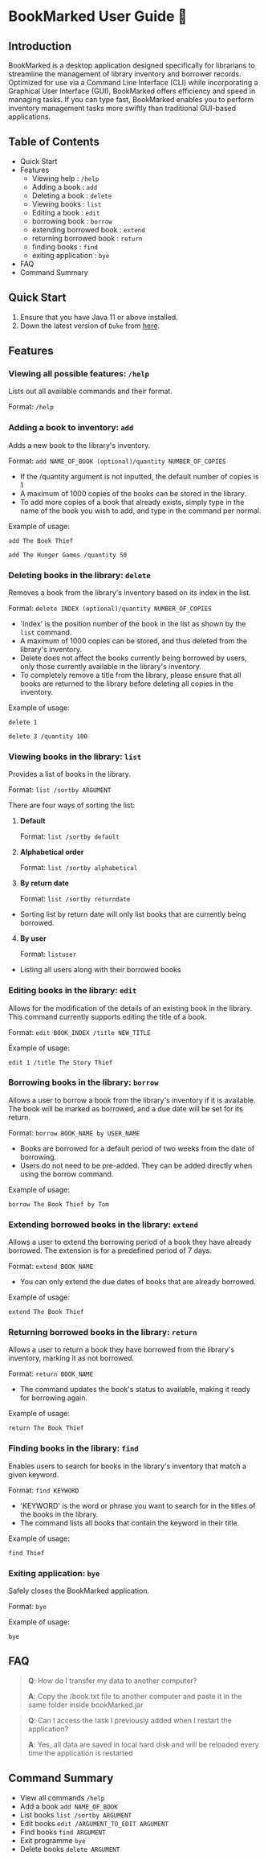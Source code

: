 # BookMarked User Guide 📖

## Introduction

BookMarked is a desktop application designed specifically for librarians to streamline
the management of library inventory and borrower records. Optimized for use via a
Command Line Interface (CLI) while incorporating a Graphical User Interface (GUI),
BookMarked offers efficiency and speed in managing tasks. If you can type fast,
BookMarked enables you to perform inventory management tasks more swiftly than
traditional GUI-based applications.

## Table of Contents
- Quick Start
- Features
  - Viewing help : `/help`
  - Adding a book : `add`
  - Deleting a book : `delete`
  - Viewing books : `list`
  - Editing a book : `edit`
  - borrowing book : `borrow`
  - extending borrowed book : `extend`
  - returning borrowed book : `return`
  - finding books : `find`
  - exiting application : `bye`
- FAQ
- Command Summary

## Quick Start

1. Ensure that you have Java 11 or above installed.
1. Down the latest version of `Duke` from [here](http://link.to/duke).

## Features
### Viewing all possible features: `/help`
Lists out all available commands and their format.

Format: `/help`

### Adding a book to inventory: `add`
Adds a new book to the library's inventory.

Format: `add NAME_OF_BOOK (optional)/quantity NUMBER_OF_COPIES`

* If the /quantity argument is not inputted, the default number of copies is 1
* A maximum of 1000 copies of the books can be stored in the library.
* To add more copies of a book that already exists, simply type in the name of the book 
you wish to add, and type in the command per normal.

Example of usage:

`add The Book Thief`

`add The Hunger Games /quantity 50`

### Deleting books in the library: `delete`
Removes a book from the library's inventory based on its index in the list.

Format: `delete INDEX (optional)/quantity NUMBER_OF_COPIES`

* 'Index' is the position number of the book in the list as shown by the `list` command.
* A maximum of 1000 copies can be stored, and thus deleted from the library's inventory.
* Delete does not affect the books currently being borrowed by users, only those currently
   available in the library's inventory.
* To completely remove a title from the library, please ensure that all books are returned
  to the library before deleting all copies in the inventory.

Example of usage:

`delete 1`

`delete 3 /quantity 100`

### Viewing books in the library: `list`
Provides a list of books in the library.

Format: `list /sortby ARGUMENT`



There are four ways of sorting the list:
1. **Default**

   Format: `list /sortby default`


2. **Alphabetical order**

   Format: `list /sortby alphabetical`


3. **By return date**

   Format: `list /sortby returndate`
* Sorting list by return date will only list books
  that are currently being borrowed.

4. **By user**
   
    Format: `listuser`
* Listing all users along with their borrowed books


### Editing books in the library: `edit`
Allows for the modification of the details of an existing book in the library. 
This command currently supports editing the title of a book.

Format: `edit BOOK_INDEX /title NEW_TITLE`

Example of usage:

`edit 1 /title The Story Thief`

### Borrowing books in the library: `borrow`
Allows a user to borrow a book from the library's inventory if it is available. 
The book will be marked as borrowed, and a due date will be set for its return.

Format: `borrow BOOK_NAME by USER_NAME`

* Books are borrowed for a default period of two weeks from the date of borrowing.
* Users do not need to be pre-added. They can be added directly when using the borrow command. 


Example of usage:

`borrow The Book Thief by Tom`

### Extending borrowed books in the library: `extend`
Allows a user to extend the borrowing period of a book they have already borrowed. 
The extension is for a predefined period of 7 days.

Format: `extend BOOK_NAME`

* You can only extend the due dates of books that are already borrowed. 

Example of usage:

`extend The Book Thief`

### Returning borrowed books in the library: `return`
Allows a user to return a book they have borrowed from the library's inventory, marking it as not borrowed.

Format: `return BOOK_NAME`

* The command updates the book's status to available, making it ready for borrowing again.

Example of usage:

`return The Book Thief`

### Finding books in the library: `find`
Enables users to search for books in the library's inventory that match a given keyword.

Format: `find KEYWORD`

* 'KEYWORD' is the word or phrase you want to search for in the titles of the books in the library.
* The command lists all books that contain the keyword in their title.

Example of usage:

`find Thief`

### Exiting application: `bye`
Safely closes the BookMarked application.

Format: `bye`

Example of usage: 

`bye`

## FAQ
> **Q**: How do I transfer my data to another computer?
>
> **A**: Copy the /book.txt file to another computer and paste it in the
> same folder inside bookMarked.jar

> **Q**: Can I access the task I previously added when I restart the application?
>
> **A**: Yes, all data are saved in local hard disk and will be reloaded every time
> the application is restarted

## Command Summary

* View all commands `/help`
* Add a book `add NAME_OF_BOOK`
* List books `list /sortby ARGUMENT`
* Edit books `edit /ARGUMENT_TO_EDIT ARGUMENT`
* Find books `find ARGUMENT`
* Exit programme `bye`
* Delete books `delete ARGUMENT`
